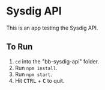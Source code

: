 # Sysdig API

This is an app testing the Sysdig API.

## To Run

1. `cd` into the "bb-sysdig-api" folder.
2. Run `npm install`.
3. Run `npm start`.
4. Hit <kbd>CTRL</kbd> + <kbd>C</kbd> to quit.
